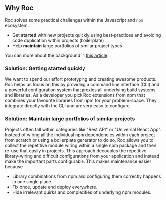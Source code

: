 ## Why Roc

Roc solves some practical challenges within the Javascript and `npm` ecosystem.

- Get **started** with new projects quickly using best-practices and avoiding code duplication within projects (boilerplate)
- Help **maintain** large portfolios of similar project types

You can more about the background in <a href="https://medium.com/@arsovik/rethinking-modern-javascript-development-6aee92b860aa">this article</a>.

### Solution: Getting started quickly

We want to spend our effort prototyping and creating awesome products. Roc helps us focus on this by providing a command line interface (CLI) and a powerful configuration system that proxies all underlying build systems and libraries. As a developer you pick Roc extensions from npm that combines your favourite libraries from npm for your problem-space. They integrate directly with the CLI and are very easy to configure.

### Solution: Maintain large portfolios of similar projects

Projects often fall within categories like "Rest API" or "Universal React App". Instead of wiring all the individual npm dependencies within each project from scratch or using a boilerplate generator to do so, Roc allows you to collect the repetitive module wiring within a single npm package and then re-use that easily in projects. This approach decouples the repetitive library-wiring and difficult configurations from your application and instead make the important parts configurable. This makes maintenance easier because
- Library combinations from npm and configuring them correctly happens in one single place.
- Fix once, update and deploy everywhere.
- Hide irrelevant quirks and complexities of underlying npm modules.

